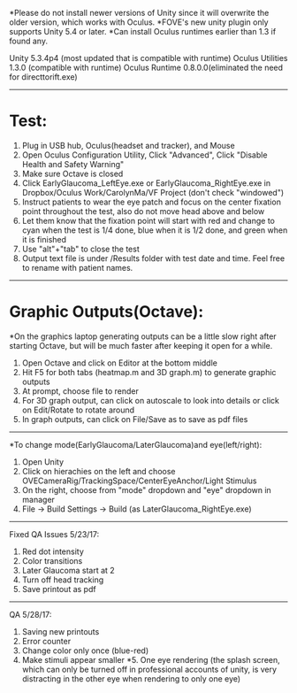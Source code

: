 *Please do not install newer versions of Unity since it will overwrite the older version, which works with Oculus.
*FOVE's new unity plugin only supports Unity 5.4 or later.
*Can install Oculus runtimes earlier than 1.3 if found any.

Unity 5.3.4p4 (most updated that is compatible with runtime)
Oculus Utilities 1.3.0 (compatible with runtime)
Oculus Runtime 0.8.0.0(eliminated the need for directtorift.exe)

------------------------------------------------------------------
# Test:

1.	Plug in USB hub, Oculus(headset and tracker), and Mouse
2.	Open Oculus Configuration Utility, Click "Advanced", Click "Disable Health and Safety Warning"
3.	Make sure Octave is closed
4.	Click EarlyGlaucoma_LeftEye.exe or EarlyGlaucoma_RightEye.exe in Dropbox/Oculus Work/CarolynMa/VF Project (don't check "windowed")
5.	Instruct patients to wear the eye patch and focus on the center fixation point throughout the test, also do not move head above and below
6.	Let them know that the fixation point will start with red and change to cyan when the test is 1/4 done, blue when it is 1/2 done, and green when it is finished
7. 	Use "alt"+"tab" to close the test
8. 	Output text file is under /Results folder with test date and time. Feel free to rename with patient names.
	

------------------------------------------------------------------
# Graphic Outputs(Octave):
*On the graphics laptop generating outputs can be a little slow right after starting Octave, but will be much faster after keeping it open for a while.

1.	Open Octave and click on Editor at the bottom middle
2.	Hit F5 for both tabs (heatmap.m and 3D graph.m) to generate graphic outputs
3.	At prompt, choose file to render
4. 	For 3D graph output, can click on autoscale to look into details or click on Edit/Rotate to rotate around
5.	In graph outputs, can click on File/Save as to save as pdf files
	

------------------------------------------------------------------
*To change mode(EarlyGlaucoma/LaterGlaucoma)and eye(left/right):

1. Open Unity
2. Click on hierachies on the left and choose OVECameraRig/TrackingSpace/CenterEyeAnchor/Light Stimulus
3. On the right, choose from "mode" dropdown and "eye" dropdown in manager
4. File -> Build Settings -> Build (as LaterGlaucoma_RightEye.exe)


------------------------------------------------------------------
Fixed QA Issues 5/23/17:

1. Red dot intensity
2. Color transitions
3. Later Glaucoma start at 2
4. Turn off head tracking
5. Save printout as pdf


------------------------------------------------------------------
QA 5/28/17:

1. Saving new printouts
2. Error counter
3. Change color only once (blue-red)
4. Make stimuli appear smaller
*5. One eye rendering (the splash screen, which can only be turned off in professional accounts of unity, is very distracting in the other eye when rendering to only one eye)




